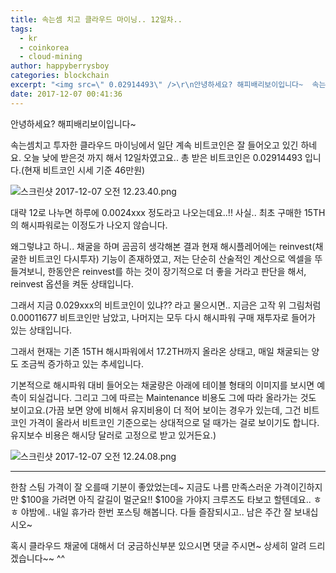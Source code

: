 ```yaml
---
title: 속는셈 치고 클라우드 마이닝.. 12일차..
tags:
  - kr
  - coinkorea
  - cloud-mining
author: happyberrysboy
categories: blockchain
excerpt: "<img src=\" 0.02914493\" />\r\n안녕하세요? 해피배리보이입니다~  속는셈치고 투자한 클라우드 마이닝에서 일단 계속 비트코인은 잘 들어오고 있긴 하네요. 오늘 낮에 받은것 까지 해서 12일차였고요.. 총 받은 비트코인은 입니다.(현재 비트코인 시세 기준 46만원)  ![스크린샷 2017-12-07 오전](https://steemitimages.com/DQmaKSfE89eHN....."
date: 2017-12-07 00:41:36
---
```


안녕하세요? 해피배리보이입니다~

속는셈치고 투자한 클라우드 마이닝에서 일단 계속 비트코인은 잘 들어오고 있긴 하네요.
오늘 낮에 받은것 까지 해서 12일차였고요.. 총 받은 비트코인은 0.02914493 입니다.(현재 비트코인 시세 기준 46만원)

![스크린샷 2017-12-07 오전 12.23.40.png](https://steemitimages.com/DQmaKSfE89eHNMAerqw9Nf84B118VyAJMD7sF12rC1rTZVJ/％E1％84％89％E1％85％B3％E1％84％8F％E1％85％B3％E1％84％85％E1％85％B5％E1％86％AB％E1％84％89％E1％85％A3％E1％86％BA％202017-12-07％20％E1％84％8B％E1％85％A9％E1％84％8C％E1％85％A5％E1％86％AB％2012.23.40.png)

대략 12로 나누면 하루에 0.0024xxx  정도라고 나오는데요..!! 사실.. 최초 구매한 15TH의 해시파워로는 이정도가 나오지 않습니다.

왜그렇냐고 하니.. 채굴을 하며 곰곰히 생각해본 결과 현재 해시플레어에는 reinvest(채굴한 비트코인 다시투자) 기능이 존재하였고, 저는 단순히 산술적인 계산으로 엑셀을 뚜들겨보니, 한동안은 reinvest를 하는 것이 장기적으로 더 좋을 거라고 판단을 해서, reinvest 옵션을 켜둔 상태입니다.

그래서 지금 0.029xxx의 비트코인이 있냐?? 라고 물으시면.. 지금은 고작 위 그림처럼  0.00011677 비트코인만 남았고, 나머지는 모두 다시 해시파워 구매 재투자로 들어가 있는 상태입니다.

그래서 현재는 기존 15TH 해시파워에서 17.2TH까지 올라온 상태고, 매일 채굴되는 양도 조금씩 증가하고 있는 추세입니다.

기본적으로 해시파워 대비 들어오는 채굴량은 아래에 테이블 형태의 이미지를 보시면 예측이 되실겁니다. 그리고 그에 따르는 Maintenance 비용도 그에 따라 올라가는 것도 보이고요.(가끔 보면 양에 비해서 유지비용이 더 적어 보이는 경우가 있는데, 그건 비트코인 가격이 올라서 비트코인 기준으로는 상대적으로 덜 때가는 걸로 보이기도 합니다. 유지보수 비용은 해시당 달러로 고정으로 받고 있거든요.)

![스크린샷 2017-12-07 오전 12.24.08.png](https://steemitimages.com/DQmSLpe2totidZukxktqP8ZUJBgacQLQrM4nHahH9JRbc6f/％E1％84％89％E1％85％B3％E1％84％8F％E1％85％B3％E1％84％85％E1％85％B5％E1％86％AB％E1％84％89％E1％85％A3％E1％86％BA％202017-12-07％20％E1％84％8B％E1％85％A9％E1％84％8C％E1％85％A5％E1％86％AB％2012.24.08.png)


___ 
한참 스팀 가격이 잘 오를때 기분이 좋았었는데~ 지금도 나름 만족스러운 가격이긴하지만 $100을 가려면 아직 갈길이 멀군요!!
$100을 가야지 크루즈도 타보고 할텐데요.. ㅎㅎ
야밤에.. 내일 휴가라 한번 포스팅 해봅니다. 다들 즐잠되시고.. 남은 주간 잘 보내십시오~

혹시 클라우드 채굴에 대해서 더 궁금하신부분 있으시면 댓글 주시면~ 상세히 알려 드리겠습니다~~ ^^